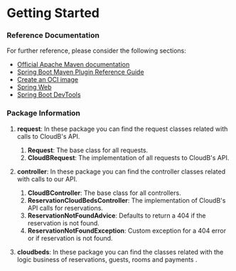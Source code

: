 # Getting Started

### Reference Documentation
For further reference, please consider the following sections:

* [Official Apache Maven documentation](https://maven.apache.org/guides/index.html)
* [Spring Boot Maven Plugin Reference Guide](https://docs.spring.io/spring-boot/docs/2.7.0/maven-plugin/reference/html/)
* [Create an OCI image](https://docs.spring.io/spring-boot/docs/2.7.0/maven-plugin/reference/html/#build-image)
* [Spring Web](https://docs.spring.io/spring-boot/docs/2.7.0/reference/htmlsingle/#boot-features-developing-web-applications)
* [Spring Boot DevTools](https://docs.spring.io/spring-boot/docs/2.7.0/reference/htmlsingle/#using-boot-devtools)

### Package Information

1. **request**: In these package you can find the request classes related with calls to CloudB's API.
   1. **Request**: The base class for all requests.
   2. **CloudBRequest**: The implementation of all requests to CloudB's API.

2. **controller**: In these package you can find the controller classes related with calls to our API.
   1. **CloudBController**: The base class for all controllers.
   2. **ReservationCloudBedsController**: The implementation of CloudB's API calls for reservations.
   3. **ReservationNotFoundAdvice**: Defaults to return a 404 if the reservation is not found.
   4. **ReservationNotFoundException**: Custom exception for a 404 error or if reservation is not found.

3. **cloudbeds**: In these package you can find the classes related with the logic business of reservations, guests, rooms and payments .